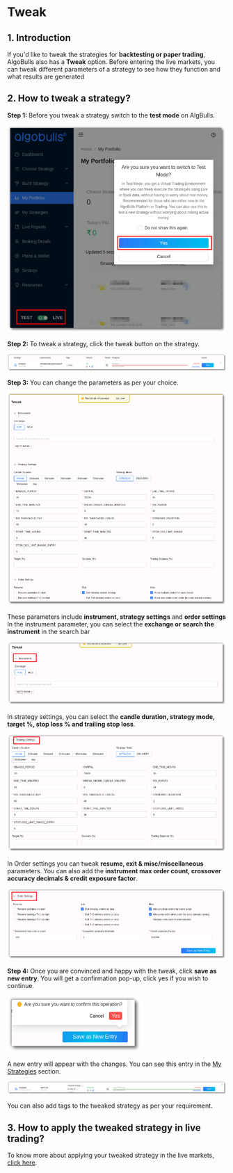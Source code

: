 # Tweak

## 1. Introduction
If you'd like to tweak the strategies for **backtesting or paper trading**, AlgoBulls also has a **Tweak** option. 
Before entering the live markets, you can tweak different parameters of a strategy to see how they function and what results are generated

## 2. How to tweak a strategy?
**Step 1:** Before you tweak a strategy switch to the **test mode** on AlgBulls. 

[![Tweak](imgs/tweak1.png "Click to Enlarge")](imgs/tweak1.png)

**Step 2:** To tweak a strategy, click the tweak button on the strategy.

[ ![Tweak](imgs/tweak_8.png "Click to Enlarge") ](imgs/tweak_8.png)

**Step 3:** You can change the parameters as per your choice.

[ ![Tweak](imgs/tweak3.png "Click to Enlarge") ](imgs/tweak3.png)

These parameters include **instrument, strategy settings** and **order settings** 
In the instrument parameter, you can select the **exchange or search the instrument** in the search bar

[ ![Tweak](imgs/tweak4.png "Click to Enlarge") ](imgs/tweak4.png)

In strategy settings, you can select the **candle duration, strategy mode, target %, stop loss % and trailing stop loss**. 

[ ![Tweak](imgs/tweak5.png "Click to Enlarge") ](imgs/tweak5.png)

In Order settings you can tweak **resume, exit & misc/miscellaneous** parameters. 
You can also add the **instrument max order count, crossover accuracy decimals & credit exposure factor**.

[ ![Tweak](imgs/tweak6.png "Click to Enlarge") ](imgs/tweak6.png)

**Step 4:** Once you are convinced and happy with the tweak, click **save as new entry**. You will get a confirmation pop-up, click yes if you wish to continue.

[ ![Tweak](imgs/tweak7.png "Click to Enlarge") ](imgs/tweak7.png)

A new entry will appear with the changes. You can see this entry in the [My Strategies](https://app.algobulls.com/manage-strategies) section.

[ ![Tweak](imgs/tweak_9.png "Click to Enlarge") ](imgs/tweak_9.png)

You can also add tags to the tweaked strategy as per your requirement. 

## 3. How to apply the tweaked strategy in live trading? 

To know more about applying your tweaked strategy in the live markets, [click here](https://algobulls.github.io/algobulls_help_site_dev/member/virtual-trading.html#steps-to-apply-backtested-or-paper-traded-strategies-to-real-tradinglive-trading). 
